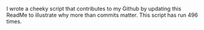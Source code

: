 I wrote a cheeky script that contributes to my Github by updating this ReadMe to illustrate why more than commits matter. This script has run 496 times.